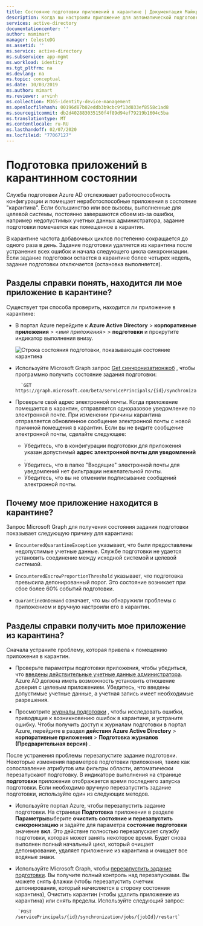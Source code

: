 ```yaml
---
title: Состояние подготовки приложений в карантине | Документация Майкрософт
description: Когда вы настроили приложение для автоматической подготовки пользователей, Узнайте, что такое состояние подготовки карантина, и как его очистить.
services: active-directory
documentationcenter: ''
author: msmimart
manager: CelesteDG
ms.assetid: ''
ms.service: active-directory
ms.subservice: app-mgmt
ms.workload: identity
ms.tgt_pltfrm: na
ms.devlang: na
ms.topic: conceptual
ms.date: 10/03/2019
ms.author: mimart
ms.reviewer: arvinh
ms.collection: M365-identity-device-management
ms.openlocfilehash: 00196d87b02eddb3b9cbc9f13d033ef8558c1ad8
ms.sourcegitcommit: db2d402883035150f4f89d94ef79219b1604c5ba
ms.translationtype: MT
ms.contentlocale: ru-RU
ms.lasthandoff: 02/07/2020
ms.locfileid: "77067127"
---
```

# <a name="application-provisioning-in-quarantine-status"></a>Подготовка приложений в карантинном состоянии

Служба подготовки Azure AD отслеживает работоспособность конфигурации и помещает неработоспособные приложения в состояние "карантина". Если большинство или все вызовы, выполненные для целевой системы, постоянно завершаются сбоем из-за ошибки, например недопустимых учетных данных администратора, задание подготовки помечается как помещенное в карантин.

В карантине частота добавочных циклов постепенно сокращается до одного раза в день. Задание подготовки удаляется из карантина после устранения всех ошибок и начала следующего цикла синхронизации. Если задание подготовки остается в карантине более четырех недель, задание подготовки отключается (остановка выполняется).

## <a name="how-do-i-know-if-my-application-is-in-quarantine"></a>Разделы справки понять, находится ли мое приложение в карантине?

Существует три способа проверить, находится ли приложение в карантине:
  
- В портал Azure перейдите к **Azure Active Directory** > **корпоративные приложения** > &lt;*имя приложения*&gt; > **подготовки** и прокрутите индикатор выполнения внизу.  

  ![Строка состояния подготовки, показывающая состояние карантина](./media/application-provisioning-quarantine-status/progress-bar-quarantined.png)

- Используйте Microsoft Graph запрос [Get синчронизатионжоб](https://docs.microsoft.com/graph/api/synchronization-synchronizationjob-get?view=graph-rest-beta&tabs=http) , чтобы программно получить состояние задания подготовки:

        `GET https://graph.microsoft.com/beta/servicePrincipals/{id}/synchronization/jobs/{jobId}/`

- Проверьте свой адрес электронной почты. Когда приложение помещается в карантин, отправляется одноразовое уведомление по электронной почте. При изменении причины карантина отправляется обновленное сообщение электронной почты с новой причиной помещения в карантин. Если вы не видите сообщение электронной почты, сделайте следующее:

  - Убедитесь, что в конфигурации подготовки для приложения указан допустимый **адрес электронной почты для уведомлений** .
  - Убедитесь, что в папке "Входящие" электронной почты для уведомлений нет фильтрации нежелательной почты.
  - Убедитесь, что вы не отменили подписывание сообщений электронной почты.

## <a name="why-is-my-application-in-quarantine"></a>Почему мое приложение находится в карантине?

Запрос Microsoft Graph для получения состояния задания подготовки показывает следующую причину для карантина:

- `EncounteredQuarantineException` указывает, что были предоставлены недопустимые учетные данные. Службе подготовки не удается установить соединение между исходной системой и целевой системой.

- `EncounteredEscrowProportionThreshold` указывает, что подготовка превысила депонированный порог. Это состояние возникает при сбое более 60% событий подготовки.

- `QuarantineOnDemand` означает, что мы обнаружили проблемы с приложением и вручную настроили его в карантин.

## <a name="how-do-i-get-my-application-out-of-quarantine"></a>Разделы справки получить мое приложение из карантина?

Сначала устраните проблему, которая привела к помещению приложения в карантин.

- Проверьте параметры подготовки приложения, чтобы убедиться, что [введены действительные учетные данные администратора](../app-provisioning/configure-automatic-user-provisioning-portal.md#configuring-automatic-user-account-provisioning). Azure AD должна иметь возможность установить отношение доверия с целевым приложением. Убедитесь, что введены допустимые учетные данные, а учетная запись имеет необходимые разрешения.

- Просмотрите [журналы подготовки](../reports-monitoring/concept-provisioning-logs.md) , чтобы исследовать ошибки, приводящие к возникновению ошибок в карантине, и устраните ошибку. Чтобы получить доступ к журналам подготовки в портал Azure, перейдите в раздел **действия** **Azure Active Directory** &gt; **корпоративные приложения** &gt; **Подготовка журналов (Предварительная версия)** .

После устранения проблемы перезапустите задание подготовки. Некоторые изменения параметров подготовки приложения, такие как сопоставление атрибутов или фильтры области, автоматически перезапускают подготовку. В индикаторе выполнения на странице **подготовки** приложения отображается время последнего запуска подготовки. Если необходимо вручную перезапустить задание подготовки, используйте один из следующих методов.  

- Используйте портал Azure, чтобы перезапустить задание подготовки. На странице **Подготовка** приложения в разделе **Параметры**выберите **очистить состояние и перезапустить синхронизацию** и задайте для параметра **состояние подготовки** значение **вкл**. Это действие полностью перезапускает службу подготовки, которая может занять некоторое время. Будет снова выполнен полный начальный цикл, который очищает депонирование, удаляет приложение из карантина и очищает все водяные знаки.

- Используйте Microsoft Graph, чтобы [перезапустить задание подготовки](https://docs.microsoft.com/graph/api/synchronization-synchronizationjob-restart?view=graph-rest-beta&tabs=http). Вы получите полный контроль над перезапусками. Вы можете снять флажки (чтобы перезапустить счетчик депонирования, который начисляется в сторону состояния карантина), Очистить карантин (чтобы удалить приложение из карантина) или снять пределы. Используйте следующий запрос:
 
       `POST /servicePrincipals/{id}/synchronization/jobs/{jobId}/restart`